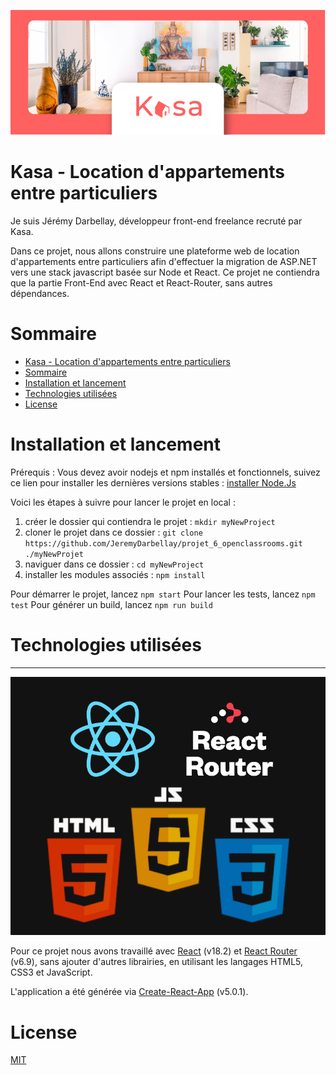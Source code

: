 ![bannière de kasa](./assets/banner-kasa.png)
# Kasa - Location d'appartements entre particuliers

Je suis Jérémy Darbellay, développeur front-end freelance recruté par Kasa. 

Dans ce projet, nous allons construire une plateforme web de location d'appartements entre particuliers afin d'effectuer la migration de ASP.NET vers une stack javascript basée sur Node et React.
Ce projet ne contiendra que la partie Front-End avec React et React-Router, sans autres dépendances.

# Sommaire
+ [Kasa - Location d'appartements entre particuliers](#kasa-location-dappartements-entre-particuliers)
+ [Sommaire](#sommaire)
+ [Installation et lancement](#installation-et-lancement)
+ [Technologies utilisées](#technologies-utilisées)
+ [License](#license)

# Installation et lancement

Prérequis : Vous devez avoir nodejs et npm installés et fonctionnels, suivez ce lien pour installer les dernières versions stables : [installer Node.Js](https://nodejs.org/fr)

Voici les étapes à suivre pour lancer le projet en local :

1. créer le dossier qui contiendra le projet : `mkdir myNewProject`
2. cloner le projet dans ce dossier : `git clone https://github.com/JeremyDarbellay/projet_6_openclassrooms.git ./myNewProjet`
3. naviguer dans ce dossier : `cd myNewProject`
4. installer les modules associés : `npm install`

Pour démarrer le projet, lancez `npm start`
Pour lancer les tests, lancez `npm test`
Pour générer un build, lancez `npm run build`

# Technologies utilisées

-----
![technologies utilisées](./assets/technos.jpg)

Pour ce projet nous avons travaillé avec [React](https://react.dev/) (v18.2) et [React Router](https://reactrouter.com/en/main) (v6.9), sans ajouter d'autres librairies, en utilisant les langages HTML5, CSS3 et JavaScript.

L'application a été générée via [Create-React-App](https://create-react-app.dev/) (v5.0.1).

# License

[MIT](https://choosealicense.com/licenses/mit/)

